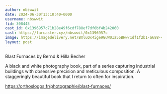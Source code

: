 ```yaml
---
author: nbswwit
date: 2024-06-30T13:10:40+0000
username: nbswwit
fid: 308445
cast_id: 0x1396957c71b28e49f6cdf788ef7df0bf4b242060
cast: https://farcaster.xyz/nbswwit/0x1396957c
image: https://imagedelivery.net/BXluQx4ige9GuW0Ia56BHw/1df1f2b1-a688-41ae-40c6-faf536f6dd00/original
layout: post
---
```


Blast Furnaces by Bernd & Hilla Becher

A black and white photography book, part of a series capturing industrial buildings with obsessive precision and meticulous composition. A staggeringly beautiful book that I return to often for inspiration.

https://orthoslogos.fr/photographie/blast-furnaces/

<img src='https://imagedelivery.net/BXluQx4ige9GuW0Ia56BHw/1df1f2b1-a688-41ae-40c6-faf536f6dd00/original' alt='' referrerpolicy='no-referrer'/>
<img src='https://imagedelivery.net/BXluQx4ige9GuW0Ia56BHw/8326f71e-195e-4677-4d9b-35ba18de5900/original' alt='' referrerpolicy='no-referrer'/>
